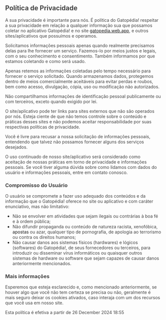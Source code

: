 <h2><span style="color: rgb(68, 68, 68);">Política de Privacidade</span></h2><p><span style="color: rgb(68, 68, 68);">A sua privacidade é importante para nós. É política do Gatopédia! respeitar a sua privacidade em relação a qualquer informação sua que possamos coletar no aplicativo Gatopédia! e no site <a href="gatopedia.web.app">gatopedia.web.app</a>, e outros sites/aplicativos que possuímos e operamos.</span></p><p><span style="color: rgb(68, 68, 68);">Solicitamos informações pessoais apenas quando realmente precisamos delas para lhe fornecer um serviço. Fazemos-lo por meios justos e legais, com o seu conhecimento e consentimento. Também informamos por que estamos coletando e como será usado.</span></p><p><span style="color: rgb(68, 68, 68);">Apenas retemos as informações coletadas pelo tempo necessário para fornecer o serviço solicitado. Quando armazenamos dados, protegemos dentro de meios comercialmente aceitáveis ​​para evitar perdas e roubos, bem como acesso, divulgação, cópia, uso ou modificação não autorizados.</span></p><p><span style="color: rgb(68, 68, 68);">Não compartilhamos informações de identificação pessoal publicamente ou com terceiros, exceto quando exigido por lei.</span></p><p><span style="color: rgb(68, 68, 68);">O site/aplicativo pode ter links para sites externos que não são operados por nós. Esteja ciente de que não temos controle sobre o conteúdo e práticas desses sites e não podemos aceitar responsabilidade por suas respectivas políticas de privacidade.</span></p><p><span style="color: rgb(68, 68, 68);">Você é livre para recusar a nossa solicitação de informações pessoais, entendendo que talvez não possamos fornecer alguns dos serviços desejados.</span></p><p><span style="color: rgb(68, 68, 68);">O uso continuado de nosso site/aplicativo será considerado como aceitação de nossas práticas em torno de privacidade e informações pessoais. Se você tiver alguma dúvida sobre como lidamos com dados do usuário e informações pessoais, entre em contato conosco.</span></p><p><span style="color: rgb(68, 68, 68);"></span></p><h3><span style="color: rgb(68, 68, 68);">Compromisso do Usuário</span></h3><p><span style="color: rgb(68, 68, 68);">O usuário se compromete a fazer uso adequado dos conteúdos e da informação que o Gatopédia! oferece no site ou aplicativo e com caráter enunciativo, mas não limitativo:</span></p><ul><li><span style="color: rgb(68, 68, 68);">Não se envolver em atividades que sejam ilegais ou contrárias à boa fé e à ordem pública;</span></li><li><span style="color: rgb(68, 68, 68);">Não difundir propaganda ou conteúdo de natureza racista, xenofóbica, </span>apostas<span style="color: rgb(68, 68, 68);"> ou azar, qualquer tipo de pornografia, de apologia ao terrorismo ou contra os direitos humanos;</span></li><li><span style="color: rgb(68, 68, 68);">Não causar danos aos sistemas físicos (hardwares) e lógicos (softwares) do Gatopédia!, de seus fornecedores ou terceiros, para introduzir ou disseminar vírus informáticos ou quaisquer outros sistemas de hardware ou software que sejam capazes de causar danos anteriormente mencionados.</span></li></ul><h3><span style="color: rgb(68, 68, 68);">Mais informações</span></h3><p><span style="color: rgb(68, 68, 68);">Esperemos que esteja esclarecido e, como mencionado anteriormente, se houver algo que você não tem certeza se precisa ou não, geralmente é mais seguro deixar os cookies ativados, caso interaja com um dos recursos que você usa em nosso site.</span></p><p><span style="color: rgb(68, 68, 68);">Esta política é efetiva a partir de&nbsp;26 December 2024 18:55</span></p>
